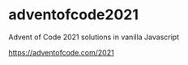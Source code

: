 # adventofcode2021
Advent of Code 2021 solutions in vanilla Javascript

https://adventofcode.com/2021
